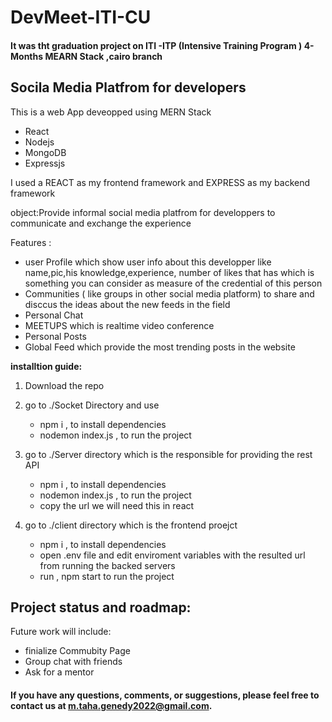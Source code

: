 # DevMeet-ITI-CU
#### It was tht graduation project on ITI -ITP (Intensive Training Program ) 4-Months MEARN Stack ,cairo branch
## Socila Media Platfrom for developers
This is a web App deveopped using MERN Stack 
- React
- Nodejs
- MongoDB
- Expressjs

I used a REACT as my frontend framework and EXPRESS as my backend framework 

object:Provide informal social media platfrom for developpers to communicate and exchange the experience

Features : 
- user Profile which show user info about this developper like name,pic,his knowledge,experience,
number of likes that has which is something you can consider as measure of the credential of this person 
- Communities ( like groups in other social media platform) to share and disccus the ideas about the new feeds in the field
- Personal Chat
- MEETUPS which is realtime video conference 
- Personal Posts 
- Global Feed which provide the most trending posts in the website 




**installtion guide:**

1. Download the repo 
2. go to ./Socket Directory and use 
   * npm i , to install dependencies 
   * nodemon index.js , to run the project

3. go to ./Server directory which is the responsible for providing the rest API
   * npm i , to install dependencies 
   * nodemon index.js , to run the project
   * copy the url we will need this in react
   
4. go to ./client directory which is the frontend proejct
   * npm i , to install dependencies 
   * open .env file and edit enviroment variables with the resulted url from running the backed servers
   * run , npm start to run the project
   
## Project status and roadmap:
Future work will include:
* finialize Commubity Page
* Group chat with friends 
* Ask for a mentor 

#### If you have any questions, comments, or suggestions, please feel free to contact us at m.taha.genedy2022@gmail.com.
